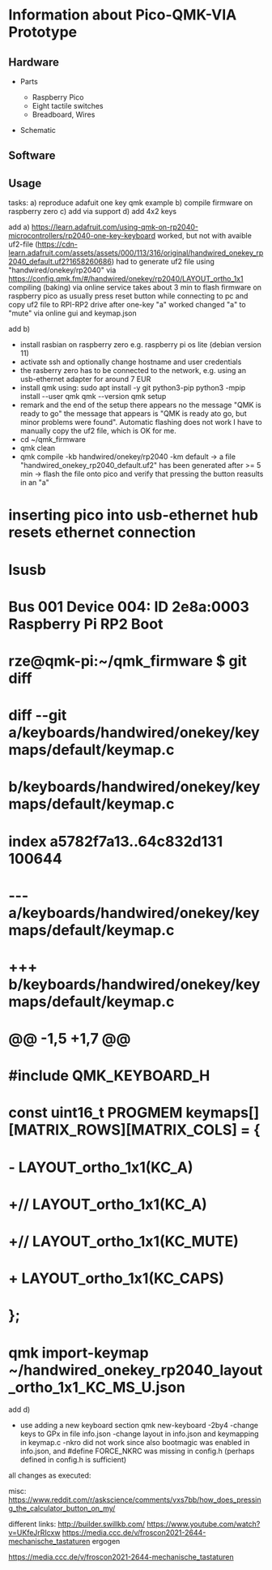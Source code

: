 # Information about Pico-QMK-VIA Prototype

## Hardware

* Parts
  * Raspberry Pico
  * Eight tactile switches
  * Breadboard, Wires

* Schematic

## Software

## Usage


tasks:
a) reproduce adafuit one key qmk example
b) compile firmware on raspberry zero
c) add via support
d) add 4x2 keys

add a)
https://learn.adafruit.com/using-qmk-on-rp2040-microcontrollers/rp2040-one-key-keyboard
worked, but not with avaible uf2-file (https://cdn-learn.adafruit.com/assets/assets/000/113/316/original/handwired_onekey_rp2040_default.uf2?1658260686)
had to generate uf2 file using "handwired/onekey/rp2040" via https://config.qmk.fm/#/handwired/onekey/rp2040/LAYOUT_ortho_1x1
compiling (baking) via online service takes about 3 min
to flash firmware on raspberry pico as usually press reset button while
connecting to pc and copy uf2 file to RPI-RP2 drive
after one-key "a" worked changed "a" to "mute" via online gui and keymap.json

add b)
- install rasbian on raspberry zero e.g. raspberry pi os lite (debian version 11)
- activate ssh and optionally change hostname and user credentials
- the rasberry zero has to be connected to the network, e.g. using an
  usb-ethernet adapter for around 7 EUR
- install qmk using:
sudo apt install -y git python3-pip
python3 -mpip install --user qmk
qmk --version
qmk setup
- remark and the end of the setup there appears no the message "QMK is ready
  to go" the message that appears is "QMK is ready ato go, but minor problems
were found". Automatic flashing does not work I have to manually copy the uf2
file, which is OK for me.  
- cd ~/qmk_firmware
- qmk clean
- qmk compile -kb handwired/onekey/rp2040 -km default
-> a file "handwired_onekey_rp2040_default.uf2" has been generated after >= 5 min
-> flash the file onto pico and verify that pressing the button reasults in an "a" 
# inserting pico into usb-ethernet hub resets ethernet connection
# lsusb
# Bus 001 Device 004: ID 2e8a:0003 Raspberry Pi RP2 Boot
# rze@qmk-pi:~/qmk_firmware $ git diff
# diff --git a/keyboards/handwired/onekey/keymaps/default/keymap.c
# b/keyboards/handwired/onekey/keymaps/default/keymap.c
# index a5782f7a13..64c832d131 100644
# --- a/keyboards/handwired/onekey/keymaps/default/keymap.c
# +++ b/keyboards/handwired/onekey/keymaps/default/keymap.c
# @@ -1,5 +1,7 @@
#  #include QMK_KEYBOARD_H
# 
#  const uint16_t PROGMEM keymaps[][MATRIX_ROWS][MATRIX_COLS] = {
# -    LAYOUT_ortho_1x1(KC_A)
# +//    LAYOUT_ortho_1x1(KC_A)
# +//    LAYOUT_ortho_1x1(KC_MUTE)
# +    LAYOUT_ortho_1x1(KC_CAPS)
#  };
# qmk import-keymap ~/handwired_onekey_rp2040_layout_ortho_1x1_KC_MS_U.json

add d)
- use adding a new keyboard section
qmk new-keyboard
-2by4
-change keys to GPx in file info.json
-change layout in info.json and keymapping in keymap.c
-nkro did not work since also bootmagic was enabled in info.json, and #define FORCE_NKRC was missing in config.h (perhaps defined in config.h is sufficient)


all changes as executed:
>

misc:
https://www.reddit.com/r/askscience/comments/vxs7bb/how_does_pressing_the_calculator_button_on_my/



different links:
http://builder.swillkb.com/
https://www.youtube.com/watch?v=UKfeJrRIcxw
https://media.ccc.de/v/froscon2021-2644-mechanische_tastaturen
ergogen

https://media.ccc.de/v/froscon2021-2644-mechanische_tastaturen


